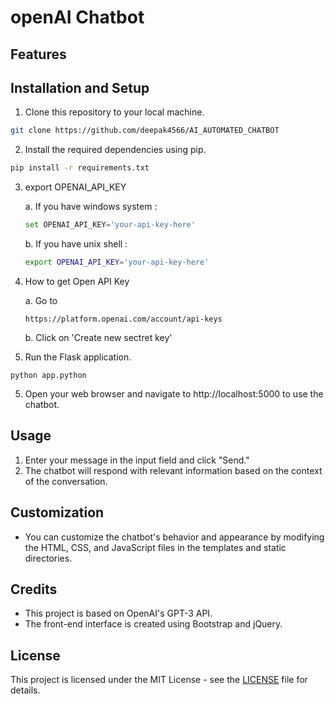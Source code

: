 # openAI  Chatbot 



## Features



## Installation and Setup

1. Clone this repository to your local machine.

```bash
git clone https://github.com/deepak4566/AI_AUTOMATED_CHATBOT
```

2. Install the required dependencies using pip.

```bash
pip install -r requirements.txt
```

3. export OPENAI_API_KEY
    
    a. If you have windows system :
    ```python
    set OPENAI_API_KEY='your-api-key-here'
    ```

    b. If you have unix shell :
    ```bash
    export OPENAI_API_KEY='your-api-key-here'
    ```

4. How to get Open API Key 

    a. Go to

    ```link
    https://platform.openai.com/account/api-keys
    ```

    b. Click on 'Create new sectret key'

5. Run the Flask application.

```
python app.python
```

5. Open your web browser and navigate to http://localhost:5000 to use the chatbot.

## Usage

1. Enter your message in the input field and click "Send."
2. The chatbot will respond with relevant information based on the context of the conversation.

## Customization

- You can customize the chatbot's behavior and appearance by modifying the HTML, CSS, and JavaScript files in the templates and static directories.

## Credits

- This project is based on OpenAI's GPT-3 API.
- The front-end interface is created using Bootstrap and jQuery.

## License

This project is licensed under the MIT License - see the [LICENSE](https://github.com/ServiceToMankind/openapi_chatbot/blob/main/LICENSE) file for details.
